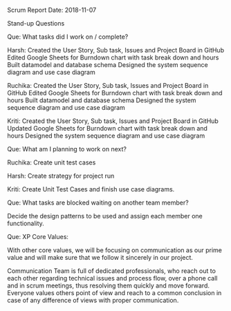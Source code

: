 Scrum Report
Date: 2018-11-07

Stand-up Questions

       
Que: What tasks did I work on / complete?


Harsh: Created the User Story, Sub task, Issues and Project Board in GitHub
         Edited Google Sheets for Burndown chart with task break down and hours
         Built datamodel and database schema
         Designed the system sequence diagram and use case diagram

Ruchika: Created the User Story, Sub task, Issues and Project Board in GitHub
         Edited Google Sheets for Burndown chart with task break down and hours
         Built datamodel and database schema
         Designed the system sequence diagram and use case diagram

Kriti:   Created the User Story, Sub task, Issues and Project Board in GitHub
         Updated Google Sheets for Burndown chart with task break down and hours
         Designed the system sequence diagram and use case diagram

Que: What am I planning to work on next?

Ruchika: Create unit test cases

Harsh: Create strategy for project run

Kriti:   Create Unit Test Cases and finish use case diagrams.


Que: What tasks are blocked waiting on another team member?

Decide the design patterns to be used and assign each member one functionality.

Que: XP Core Values:

With other core values, we will be focusing on communication as our prime value and will make sure that we follow it sincerely in our project.

Communication
Team is full of dedicated professionals, who reach out to each other regarding technical issues and process flow, over a phone call and in scrum meetings, thus resolving them quickly and move forward. Everyone values others point of view and reach to a common conclusion in case of any difference of views with proper communication.

